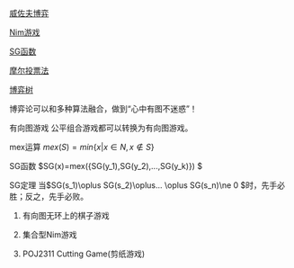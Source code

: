 [威佐夫博弈](%E5%8D%9A%E5%BC%88%E8%AE%BA/%E5%A8%81%E4%BD%90%E5%A4%AB%E5%8D%9A%E5%BC%88%20daeedf3a-2373-4a40-883b-53915828eb79.md)

[Nim游戏](%E5%8D%9A%E5%BC%88%E8%AE%BA/Nim%E6%B8%B8%E6%88%8F%20d1119ea9-5203-47ab-b089-ea3a002433c1.md)

[SG函数](%E5%8D%9A%E5%BC%88%E8%AE%BA/SG%E5%87%BD%E6%95%B0%20bbee77b4-8ceb-4133-ac59-5672c7eed329.md)

[摩尔投票法](%E5%8D%9A%E5%BC%88%E8%AE%BA/%E6%91%A9%E5%B0%94%E6%8A%95%E7%A5%A8%E6%B3%95%2072c49b3a-4c36-4f5a-9cfa-44062f198243.md)

[博弈树](%E5%8D%9A%E5%BC%88%E8%AE%BA/%E5%8D%9A%E5%BC%88%E6%A0%91%20bc8c8d20-ade6-40f9-ab85-dfb269510878.md)


博弈论可以和多种算法融合，做到“心中有图不迷惑”！


有向图游戏
公平组合游戏都可以转换为有向图游戏。


mex运算
$mex(S)=min\{x| x \in N,x \notin S\}$


SG函数
$SG(x)=mex(\{SG(y_1),SG(y_2),...,SG(y_k)\}) $


SG定理
当$SG(s_1)\oplus SG(s_2)\oplus... \oplus SG(s_n)\ne 0 $时，先手必胜；反之，先手必败。

1. 有向图无环上的棋子游戏

2. 集合型Nim游戏

3. POJ2311 Cutting Game(剪纸游戏)



